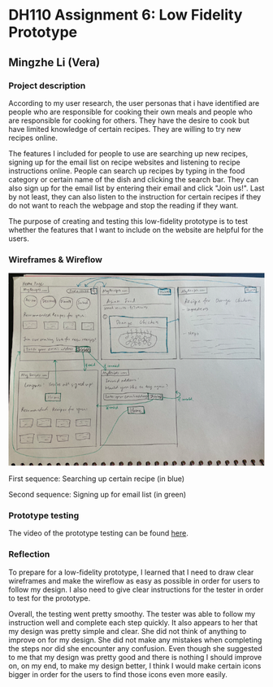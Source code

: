 # DH110 Assignment 6: Low Fidelity Prototype

## Mingzhe Li (Vera)

### Project description


According to my user research, the user personas that i have identified are people who are responsible for cooking their own meals and people who are responsible for cooking for others. They have the desire to cook but have limited knowledge of certain recipes. They are willing to try new recipes online. 

The features I included for people to use are searching up new recipes, signing up for the email list on recipe websites and listening to recipe instructions online. People can search up recipes by typing in the food category or certain name of the dish and clicking the search bar. They can also sign up for the email list by entering their email and click "Join us!". Last by not least, they can also listen to the instruction for certain recipes if they do not want to reach the webpage and stop the reading if they want. 

The purpose of creating and testing this low-fidelity prototype is to test whether the features that I want to include on the website are helpful for the users. 



### Wireframes & Wireflow

![NCOA](./wireflow.png)

First sequence: Searching up certain recipe (in blue)

Second sequence: Signing up for email list (in green)

### Prototype testing

The video of the prototype testing can be found [here](https://youtu.be/tZ5SHNKuw6U).


### Reflection

To prepare for a low-fidelity prototype, I learned that I need to draw clear wireframes and make the wireflow as easy as possible in order for users to follow my design. I also need to give clear instructions for the tester in order to test for the prototype. 

Overall, the testing went pretty smoothy. The tester was able to follow my instruction well and complete each step quickly. It also appears to her that my design was pretty simple and clear. She did not think of anything to improve on for my design. She did not make any mistakes when completing the steps nor did she encounter any confusion. Even though she suggested to me that my design was pretty good and there is nothing I should improve on, on my end, to make my design better, I think I would make certain icons bigger in order for the users to find those icons even more easily. 


